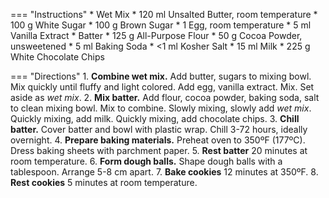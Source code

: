 === "Instructions"
    * Wet Mix
        * 120 ml Unsalted Butter, room temperature
        * 100 g White Sugar
        * 100 g Brown Sugar
        * 1 Egg, room temperature
        * 5 ml Vanilla Extract
    * Batter
        * 125 g All-Purpose Flour
        * 50 g Cocoa Powder, unsweetened
        * 5 ml Baking Soda
        * <1 ml Kosher Salt
        * 15 ml Milk
        * 225 g White Chocolate Chips

=== "Directions"
    1. **Combine wet mix.** Add butter, sugars to mixing bowl. Mix quickly until fluffy and light colored. Add egg, vanilla extract. Mix. Set aside as *wet mix*.
    2. **Mix batter.** Add flour, cocoa powder, baking soda, salt to clean mixing bowl. Mix to combine. Slowly mixing, slowly add *wet mix*. Quickly mixing, add milk. Quickly mixing, add chocolate chips.
    3. **Chill batter.** Cover batter and bowl with plastic wrap. Chill 3-72 hours, ideally overnight.
    4. **Prepare baking materials.** Preheat oven to 350ºF (177ºC). Dress baking sheets with parchment paper.
    5. **Rest batter** 20 minutes at room temperature.
    6. **Form dough balls.** Shape dough balls with a tablespoon. Arrange 5-8 cm apart.
    7. **Bake cookies** 12 minutes at 350ºF.
    8. **Rest cookies** 5 minutes at room temperature.

[^1]:
    McKenney, Sally. ["Inside Out Chocolate Chip Cookies."](https://sallysbakingaddiction.com/inside-out-chocolate-chip-cookies/) *Sally's Baking Addiction.* 29 January 2020.
